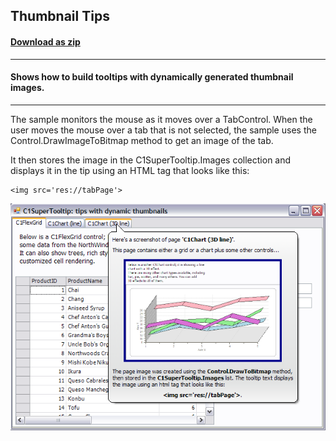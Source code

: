 ## Thumbnail Tips
#### [Download as zip](https://grapecity.github.io/DownGit/#/home?url=https://github.com/GrapeCity/ComponentOne-WinForms-Samples/tree/master/NetFramework\SuperTooltip\VB\ThumbnailTips)
____
#### Shows how to build tooltips with dynamically generated thumbnail images.
____
The sample monitors the mouse as it moves over a TabControl.
When the user moves the mouse over a tab that is not selected, the sample uses the Control.DrawImageToBitmap method to get an image of the tab.

It then stores the image in the C1SuperTooltip.Images collection and displays it in the tip using an HTML tag that looks like this:

	<img src='res://tabPage'>

![screenshot](screenshot.png)
